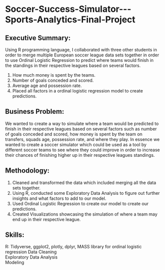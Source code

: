 # Soccer-Success-Simulator---Sports-Analytics-Final-Project
## Executive Summary:
Using R programming language, I collaborated with three other students in order to merge multiple European soccer league data sets together in order to use Ordinal Logistic Regression to predict where teams would finish in the standings in their respective leagues based on several factors.
1. How much money is spent by the teams.
2. Number of goals conceded and scored.
3. Average age and possession rate.
4. Placed all factors in a ordinal logistic regression model to create predictions.

## Business Problem:
We wanted to create a way to simulate where a team would be predicted to finish in their respective leagues based on several factors such as number of goals conceded and scored, how money is spent by the team on transfers, squads age, possession rate, and where they play. In essence we wanted to create a soccer simulator which could be used as a tool by different soccer teams to see where they could improve in order to increase their chances of finishing higher up in their respective leagues standings. 

## Methodology:
1. Cleaned and transformed the data which included merging all the data sets together.
2. Using R, conducted some Exploratory Data Analysis to figure out further insights and what factors to add to our model.
3. Used Ordinal Logistic Regression to create our model to create our predictions.
4. Created Visualizations showcasing the simulation of where a team may end up in their respective league.

## Skills:
R: Tidyverse, ggplot2, plotly, dplyr, MASS library for ordinal logistic regression
Data Cleaning   
Exploratory Data Analysis   
Modeling 
